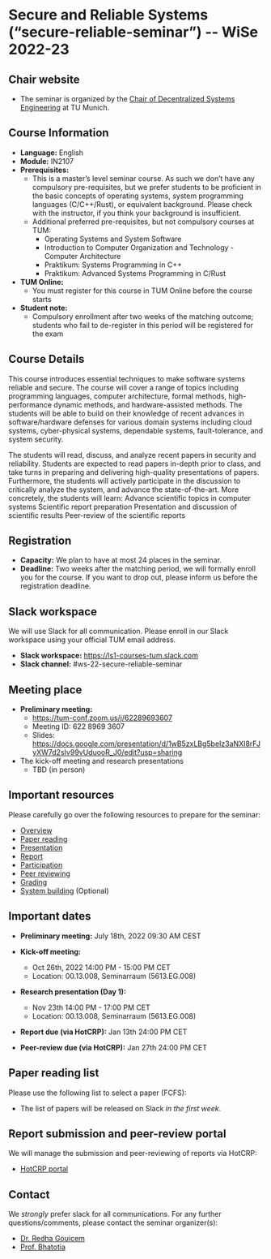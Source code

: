 # Secure and Reliable Systems (“secure-reliable-seminar”) -- WiSe 2022-23

## Chair website

- The seminar is organized by the [Chair of Decentralized Systems Engineering](https://dse.in.tum.de/) at TU Munich.

## Course Information

- **Language:** English
- **Module:** IN2107
- **Prerequisites:** 
  - This is a master’s level seminar course. As such we don’t have any compulsory pre-requisites, but we prefer students to be proficient in the basic concepts of operating systems, system programming languages (C/C++/Rust), or equivalent background. Please check with the instructor, if you think your background is insufficient.
  - Additional preferred pre-requisites, but not compulsory courses at TUM:
    - Operating Systems and System Software
    - Introduction to Computer Organization and Technology - Computer Architecture
    - Praktikum: Systems Programming in C++
    - Praktikum: Advanced Systems Programming in C/Rust
- **TUM Online:** 
  - You must register for this course in TUM Online before the course starts
- **Student note:**
  - Compulsory enrollment after two weeks of the matching outcome; students who fail to de-register in this period will be registered for the exam

## Course Details

This course introduces essential techniques to make software systems reliable and secure. The course will cover a range of topics including programming languages, computer architecture, formal methods, high-performance dynamic methods, and hardware-assisted methods. The students will be able to build on their knowledge of recent advances in software/hardware defenses for various domain systems including cloud systems, cyber-physical systems, dependable systems, fault-tolerance, and system security.

The students will read, discuss, and analyze recent papers in security and reliability. Students are expected to read papers in-depth prior to class, and take turns in preparing and delivering high-quality presentations of papers. Furthermore, the students will actively participate in the discussion to critically analyze the system, and advance the state-of-the-art. More concretely, the students will learn:
Advance scientific topics in computer systems
Scientific report preparation 
Presentation and discussion of scientific results
Peer-review of the scientific reports 

## Registration

- **Capacity:** We plan to have at most 24 places in the seminar.
- **Deadline:** Two weeks after the matching period, we will formally enroll you for the course. If you want to drop out, please inform us before the registration deadline.  

## Slack workspace

We will use Slack for all communication. Please enroll in our Slack workspace using your official TUM email address.

- **Slack workspace:** https://ls1-courses-tum.slack.com
- **Slack channel:** #ws-22-secure-reliable-seminar

## Meeting place

- **Preliminary meeting:**
  - https://tum-conf.zoom.us/j/62289693607
  - Meeting ID: 622 8969 3607
  - Slides: https://docs.google.com/presentation/d/1wB5zxLBg5beIz3aNXI8rFJyXW7d2sIv99vUduooR_J0/edit?usp=sharing
- The kick-off meeting and research presentations
  - TBD (in person)

## Important resources

Please carefully go over the following resources to prepare for the seminar:

- [Overview](docs/secure-reliable-overview)
- [Paper reading](docs/paper-reading.pdf)
- [Presentation](docs/presentation.pdf)
- [Report](docs/report.pdf)
- [Participation](docs/participation.pdf)
- [Peer reviewing](docs/peer-review.pdf)
- [Grading](docs/grading.pdf)
- [System building](docs/system-building.pdf) (Optional)

## Important dates

- **Preliminary meeting:** July 18th, 2022 09:30 AM CEST

- **Kick-off meeting:** 
  - Oct 26th, 2022 14:00 PM - 15:00 PM CET
  - Location: 00.13.008, Seminarraum (5613.EG.008)

- **Research presentation (Day 1):** 
  - Nov 23th 14:00 PM - 17:00 PM CET
  - Location: 00.13.008, Seminarraum (5613.EG.008)

- **Report due (via HotCRP):** Jan 13th 24:00 PM CET

- **Peer-review due (via HotCRP):** Jan 27th 24:00 PM CET

## Paper reading list

Please use the following list to select a paper (FCFS): 

- The list of papers will be released on Slack *in the first week*.


## Report submission and peer-review portal

We will manage the submission and peer-reviewing of reports via HotCRP:

- [HotCRP portal](https://tum-ss2021.hotcrp.com/) 


## Contact

We *strongly* prefer slack for all communications. For any further questions/comments, please contact the seminar organizer(s):
- [Dr. Redha Gouicem](https://redha.gouicem.fr/)
- [Prof. Bhatotia](https://dse.in.tum.de/bhatotia/)

